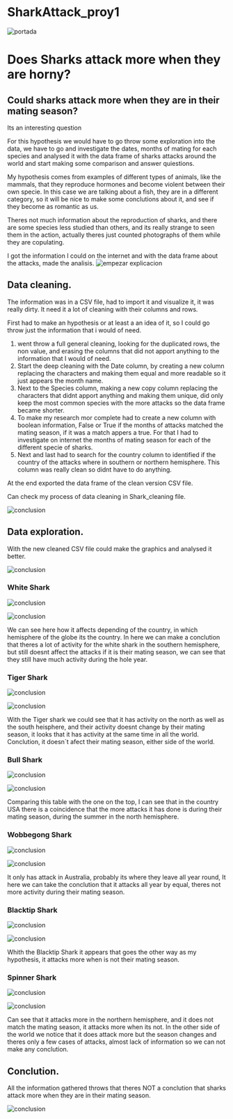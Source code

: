 # SharkAttack_proy1
![portada](https://github.com/imalanz/SharkAttack_proy1/blob/main/Imagenes/maxresdefault_(1).jpg?raw=true) 

# Does Sharks attack more when they are horny?

## Could sharks attack more when they are in their mating season?
Its an interesting question 

For this hypothesis we would have to go throw some exploration into the data, we have to go and investigate the dates, months of mating for each species and analysed it with the data frame of sharks attacks around the world and start making some comparison and answer quiestions.

My hypothesis comes from examples of different types of animals, like the mammals, that they reproduce hormones and become violent between their own specie. In this case we are talking about a fish, they are in a different category, so it will be nice to make some conclutions about it, and see if they become as romantic as us.



Theres not much information about the reproduction of sharks, and there are some species less studied than others, and its really strange to seen them in the action, actually theres just counted photographs of them while they are copulating.

I got the information I could on the internet and with the data frame about the attacks, made the analisis.
![empezar explicacion](https://github.com/imalanz/SharkAttack_proy1/blob/main/Imagenes/Sharkey-Love.jpg?raw=true)
## Data cleaning.
The information was in a CSV file, had to import it and visualize it, it was really dirty. It need it a lot of cleaning with their columns and rows.

First had to make an hypothesis or at least a an idea of it, so I could go throw just the information that i would of need. 

1. went throw a full general cleaning, looking for the duplicated rows, the non value, and erasing the columns that did not apport anything to the information that I would of need.
2. Start the deep cleaning with the Date column, by creating a new column replacing the characters and making them equal and more readable so it just appears the month name.
3. Next to the Species column, making a new copy column replacing the characters that didnt apport anything and making them unique, did only keep the most common species with the more attacks so the data frame became shorter.
4. To make my research mor complete had to create a new column with boolean information, False or True if the months of attacks matched the mating season, if it was a match appers a true. For that I had to investigate on internet the months of mating season for each of the different specie of sharks.
5. Next and last had to search for the country column to identified if the country of the attacks where in southern or northern hemisphere. This column was really clean so didnt have to do anything.

At the end exported the data frame of the clean version CSV file.

Can check my process of data cleaning in Shark_cleaning file.

![conclusion](https://github.com/imalanz/SharkAttack_proy1/blob/main/Imagenes/cc0bbc404c539aef74b8f1f3549869e1.png?raw=true)
## Data exploration.

With the new cleaned CSV file could make the graphics and analysed it better.

![conclusion](https://github.com/imalanz/SharkAttack_proy1/blob/main/Imagenes/1.png?raw=true)

### White Shark
![conclusion](https://github.com/imalanz/SharkAttack_proy1/blob/main/Imagenes/w1.png?raw=true)

![conclusion](https://github.com/imalanz/SharkAttack_proy1/blob/main/Imagenes/w2.png?raw=true)

We can see here how it affects depending of the country, in which hemisphere of the globe its the country. In here we can make a conclution that theres a lot of activity for the white shark in the southern hemisphere, but still doesnt affect the attacks if it is their mating season, we can see that they still have much activity during the hole year.
### Tiger Shark
![conclusion](https://github.com/imalanz/SharkAttack_proy1/blob/main/Imagenes/t1.png?raw=true)

![conclusion](https://github.com/imalanz/SharkAttack_proy1/blob/main/Imagenes/t2.png?raw=true)

With the Tiger shark we could see that it has activity on the north as well as the south heisphere, and their activity doesnt change by their mating season, it looks that it has activity at the same time in all the world. Conclution, it doesn´t afect their mating season, either side of the world.
### Bull Shark
![conclusion](https://github.com/imalanz/SharkAttack_proy1/blob/main/Imagenes/b1.png?raw=true)

![conclusion](https://github.com/imalanz/SharkAttack_proy1/blob/main/Imagenes/b2.png?raw=true)

Comparing this table with the one on the top, I can see that in the country USA there is a coincidence that the more attacks it has done is during their mating season, during the summer in the north hemisphere.
### Wobbegong Shark
![conclusion](https://github.com/imalanz/SharkAttack_proy1/blob/main/Imagenes/wo1.png?raw=true)

![conclusion](https://github.com/imalanz/SharkAttack_proy1/blob/main/Imagenes/wo2.png?raw=true)

It only has attack in Australia, probably its where they leave all year round, It here we can take the conclution that it attacks all year by equal, theres not more activity during their mating season.
### Blacktip Shark
![conclusion](https://github.com/imalanz/SharkAttack_proy1/blob/main/Imagenes/bl1.png?raw=true)

![conclusion](https://github.com/imalanz/SharkAttack_proy1/blob/main/Imagenes/bl2.png?raw=true)

Whith the Blacktip Shark it appears that goes the other way as my hypothesis, it attacks more when is not their mating season.
### Spinner Shark
![conclusion](https://github.com/imalanz/SharkAttack_proy1/blob/main/Imagenes/s1.png?raw=true)

![conclusion](https://github.com/imalanz/SharkAttack_proy1/blob/main/Imagenes/s2.png?raw=true)

Can see that it attacks more in the northern hemisphere, and it does not match the mating season, it attacks more when its not. In the other side of the world we notice that it does attack more but the season changes and theres only a few cases of attacks, almost lack of information so we can not make any conclution.
## Conclution.

All the information gathered throws that theres NOT a conclution that sharks attack more when they are in their mating season.

![conclusion](https://github.com/imalanz/SharkAttack_proy1/blob/main/Imagenes/EuJIQWdXIAE0myN.jpg?raw=true)